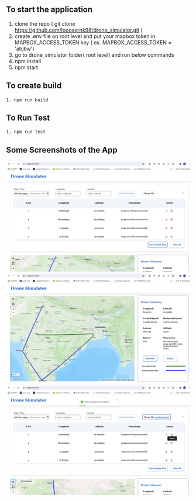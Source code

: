 
## To start the application
   1.  clone the repo ( git clone https://github.com/looosernk98/drone_simulator.git )
   2. create .env file on root level and put your mapbox token in MAPBOX_ACCESS_TOKEN key ( ex. MAPBOX_ACCESS_TOKEN = 'abjbw')
   3. go to drone_simulator folder( root level) and run below commands
   4.  npm install
   5.  npm start

   ## To create build
    1. npm run build

   ## To Run Test
    1. npm run test

## Some Screenshots of the App

![alt text](https://github.com/looosernk98/drone_simulator/blob/master/src/assets/images/image-1.png)
![alt text](https://github.com/looosernk98/drone_simulator/blob/master/src/assets/images/image-2.png)
![alt text](https://github.com/looosernk98/drone_simulator/blob/master/src/assets/images/image-3.png)
